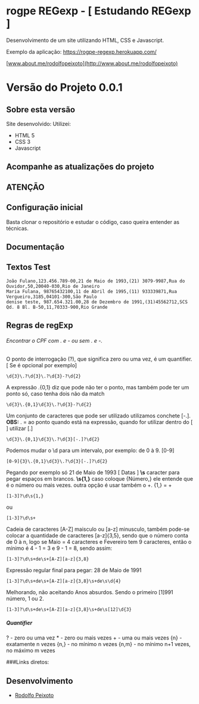 # rogpe REGexp - [ Estudando REGexp ]

Desenvolvimento de um site utilizando HTML, CSS e Javascript.

Exemplo da aplicação: https://rogpe-regexp.herokuapp.com/

[www.about.me/rodolfopeixoto](http://www.about.me/rodolfopeixoto) 

Versão do Projeto 0.0.1
================

Sobre esta versão
---------------------
Site desenvolvido:
Utilizei: 
 - HTML 5
 - CSS 3
 - Javascript

Acompanhe as atualizações do projeto
---------------------



ATENÇÃO
---------------------



Configuração inicial
---------------------
Basta clonar o repositório e estudar o código, caso queira entender as técnicas.


Documentação
---------------------

Textos Test
---------------------
 ```
João Fulano,123.456.789-00,21 de Maio de 1993,(21) 3079-9987,Rua do Ouvidor,50,20040-030,Rio de Janeiro
Maria Fulana, 98765432100,11 de Abril de 1995,(11) 933339871,Rua Vergueiro,3185,04101-300,São Paulo
denise teste, 987.654.321.00,28 de Dezembro de 1991,(31)45562712,SCS Qd. 8 Bl. B-50,11,70333-900,Rio Grande
 ```

Regras de regExp
---------------------

###### Encontrar o CPF com . e - ou sem . e -.
O ponto de interrogação (?), que significa zero ou uma vez, é um quantifier. [ Se é opcional por exemplo]
```
\d{3}\.?\d{3}\.?\d{3}-?\d{2}
```
A expressão \.{0,1} diz que pode não ter o ponto, mas também pode ter um ponto só, caso tenha dois não da match
```
\d{3}\.{0,1}\d{3}\.?\d{3}-?\d{2}
```
Um conjunto de caracteres que pode ser utilizado utilizamos conchete [-.].
**OBS:** \. = ao ponto quando está na expressão, quando for utilizar dentro do [ ] utilizar [.]
```
\d{3}\.{0,1}\d{3}\.?\d{3}[-.]?\d{2}
```

Podemos mudar o \d para um intervalo, por exemplo: de 0 à 9. [0-9]
```
[0-9]{3}\.{0,1}\d{3}\.?\d{3}[-.]?\d{2}
```


Pegando por exemplo só 21 de Maio de 1993 [ Datas ]
**\s** caracter para pegar espaços em brancos. **\s{1,}** caso coloque {Número,} ele entende que é o número ou mais vezes.
outra opção é usar também o +.  {1,} = +
```
[1-3]?\d\s{1,}
```
ou
```
[1-3]?\d\s+
```

Cadeia de caracteres [A-Z] maisculo ou [a-z] minusculo, também pode-se colocar a quantidade de caracteres
[a-z]{3,5}, sendo que o número conta de 0 à n, logo se Maio = 4 caracteres e Fevereiro tem 9 caracteres, então
o mínimo é 4 - 1 = 3 e 9 - 1 = 8, sendo assim:
```
[1-3]?\d\s+de\s+[A-Z][a-z]{3,8}
```
Expressão regular final para pegar: 28 de Maio de 1991

```
[1-3]?\d\s+de\s+[A-Z][a-z]{3,8}\s+de\s\d{4}
```
Melhorando, não aceitando Anos absurdos. Sendo o primeiro [1]991 número, 1 ou 2.

```
[1-3]?\d\s+de\s+[A-Z][a-z]{3,8}\s+de\s[12]\d{3}
```
##### Quantifier
? - zero ou uma vez
\* - zero ou mais vezes
\+ - uma ou mais vezes
{n} - exatamente n  vezes
{n,} - no mínimo n vezes
{n,m} - no mínimo n+1 vezes, no máximo m vezes 

###Links diretos:


Desenvolvimento
---------------------
-   [Rodolfo Peixoto](http://www.rogpe.me)
